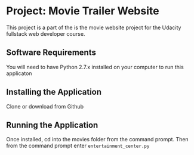 # Project: Movie Trailer Website

This project is a part of the is the movie website project for the Udacity fullstack web developer
course.

## Software Requirements

You will need to have Python 2.7.x installed on your computer to run this applicaton

## Installing the Application

Clone or download from Github

## Running the Application

Once installed, cd into the movies folder from the command prompt.
Then from the command prompt enter
`entertainment_center.py`

